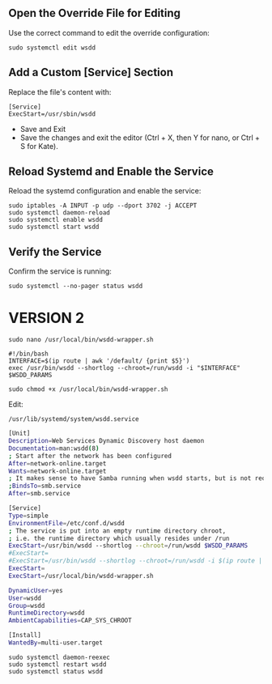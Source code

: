 ## Open the Override File for Editing

Use the correct command to edit the override configuration:

    sudo systemctl edit wsdd

## Add a Custom [Service] Section

Replace the file's content with:

    [Service]
    ExecStart=/usr/sbin/wsdd

- Save and Exit
- Save the changes and exit the editor (Ctrl + X, then Y for nano, or Ctrl + S for Kate).

## Reload Systemd and Enable the Service

Reload the systemd configuration and enable the service:

    sudo iptables -A INPUT -p udp --dport 3702 -j ACCEPT
    sudo systemctl daemon-reload
    sudo systemctl enable wsdd
    sudo systemctl start wsdd

## Verify the Service

Confirm the service is running:

    sudo systemctl --no-pager status wsdd


# VERSION 2

`sudo nano /usr/local/bin/wsdd-wrapper.sh`

    #!/bin/bash
    INTERFACE=$(ip route | awk '/default/ {print $5}')
    exec /usr/bin/wsdd --shortlog --chroot=/run/wsdd -i "$INTERFACE" $WSDD_PARAMS


`sudo chmod +x /usr/local/bin/wsdd-wrapper.sh`

Edit:

`/usr/lib/systemd/system/wsdd.service`

```bash
[Unit]
Description=Web Services Dynamic Discovery host daemon
Documentation=man:wsdd(8)
; Start after the network has been configured
After=network-online.target
Wants=network-online.target
; It makes sense to have Samba running when wsdd starts, but is not required.
;BindsTo=smb.service
After=smb.service

[Service]
Type=simple
EnvironmentFile=/etc/conf.d/wsdd
; The service is put into an empty runtime directory chroot,
; i.e. the runtime directory which usually resides under /run
ExecStart=/usr/bin/wsdd --shortlog --chroot=/run/wsdd $WSDD_PARAMS
#ExecStart=
#ExecStart=/usr/bin/wsdd --shortlog --chroot=/run/wsdd -i $(ip route | awk '/default/ {print $5}') $WSDD_PARAMS
ExecStart=
ExecStart=/usr/local/bin/wsdd-wrapper.sh

DynamicUser=yes
User=wsdd
Group=wsdd
RuntimeDirectory=wsdd
AmbientCapabilities=CAP_SYS_CHROOT

[Install]
WantedBy=multi-user.target
```

    sudo systemctl daemon-reexec
    sudo systemctl restart wsdd
    sudo systemctl status wsdd
